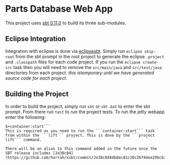 # Parts Database Web App
This project uses [sbt 0.11.0](http://github.com/harrah/xsbt) to build its three sub-modules.

## Eclipse Integration
Integration with eclipse is done via [eclipsesbt](https://github.com/typesafehub/sbteclipse). Simply run ```eclipse skip-root``` from the sbt prompt in the root project to generate the eclipse ```.project``` and ```.classpath``` files for each code project.
If you run the ```eclipse create-src``` task then you will need to remove the ```src/main/java``` and ```src/test/java``` directories from each project. *this istemporary until we have generated source code for each project.*

## Building the Project
In order to build the project, simply run ```sbt``` or ```sbt.bat``` to enter the sbt prompt. From there run ```test``` to run the project tests. To run the jetty webapp enter the following:
```$>project lift
$>container:start```
This is required as you need to run the ```container:start``` task from within the ```lift``` project. This is done by the ```project lift``` command.

There will be an alias to this command added in the future once the SBT release includes [2e38c84](https://github.com/harrah/xsbt/commit/2e38c8484b8ec81c20c26744ee29bcb3846c608b)

